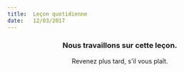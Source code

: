 ```yaml
---
title:  Leçon quotidienne
date:   12/03/2017
---
```


### <center>Nous travaillons sur cette leçon.</center>
<center>Revenez plus tard, s'il vous plaît.</center>